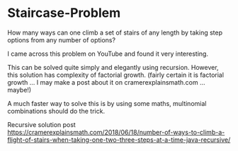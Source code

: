 # Staircase-Problem
How many ways can one climb a set of stairs of any length by taking step options from any number of options?

I came across this problem on YouTube and found it very interesting.

This can be solved quite simply and elegantly using recursion.  However, this solution has complexity of factorial growth. (fairly certain it is factorial growth … I may make a post about it on cramerexplainsmath.com … maybe!)

A much faster way to solve this is by using some maths, multinomial combinations should do the trick.

Recursive solution post
https://cramerexplainsmath.com/2018/06/18/number-of-ways-to-climb-a-flight-of-stairs-when-taking-one-two-three-steps-at-a-time-java-recursive/

